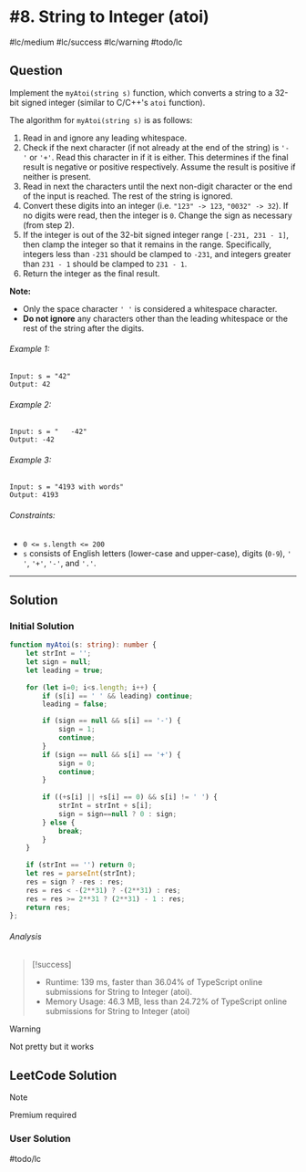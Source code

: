 # #8. String to Integer (atoi)
#lc/medium #lc/success #lc/warning #todo/lc

## Question
Implement the `myAtoi(string s)` function, which converts a string to a 32-bit signed integer (similar to C/C++'s `atoi` function).

The algorithm for `myAtoi(string s)` is as follows:

1.  Read in and ignore any leading whitespace.
2.  Check if the next character (if not already at the end of the string) is `'-'` or `'+'`. Read this character in if it is either. This determines if the final result is negative or positive respectively. Assume the result is positive if neither is present.
3.  Read in next the characters until the next non-digit character or the end of the input is reached. The rest of the string is ignored.
4.  Convert these digits into an integer (i.e. `"123" -> 123`, `"0032" -> 32`). If no digits were read, then the integer is `0`. Change the sign as necessary (from step 2).
5.  If the integer is out of the 32-bit signed integer range `[-231, 231 - 1]`, then clamp the integer so that it remains in the range. Specifically, integers less than `-231` should be clamped to `-231`, and integers greater than `231 - 1` should be clamped to `231 - 1`.
6.  Return the integer as the final result.

**Note:**
-   Only the space character `' '` is considered a whitespace character.
-   **Do not ignore** any characters other than the leading whitespace or the rest of the string after the digits.

###### Example 1:
```
Input: s = "42"
Output: 42
```

###### Example 2:
```
Input: s = "   -42"
Output: -42
```

###### Example 3:
```
Input: s = "4193 with words"
Output: 4193
```
###### Constraints:
-   `0 <= s.length <= 200`
-   `s` consists of English letters (lower-case and upper-case), digits (`0-9`), `' '`, `'+'`, `'-'`, and `'.'`.

---

## Solution
### Initial Solution
```typescript
function myAtoi(s: string): number {
    let strInt = '';
    let sign = null;
    let leading = true;
    
    for (let i=0; i<s.length; i++) {
        if (s[i] == ' ' && leading) continue;
        leading = false;

        if (sign == null && s[i] == '-') {
            sign = 1;
            continue;
        }
        if (sign == null && s[i] == '+') {
            sign = 0;
            continue;
        }
                
        if ((+s[i] || +s[i] == 0) && s[i] != ' ') {
            strInt = strInt + s[i];
            sign = sign==null ? 0 : sign; 
        } else {
            break;
        }
    }
    
    if (strInt == '') return 0;
    let res = parseInt(strInt);
    res = sign ? -res : res;
    res = res < -(2**31) ? -(2**31) : res;
    res = res >= 2**31 ? (2**31) - 1 : res;
    return res;
};
```

###### Analysis
>[!success]
> - Runtime: 139 ms, faster than 36.04% of TypeScript online submissions for String to Integer (atoi).
> - Memory Usage: 46.3 MB, less than 24.72% of TypeScript online submissions for String to Integer (atoi)

>[!warning]
Not pretty but it works

## LeetCode Solution
>[!Note]
>Premium required

### User Solution
#todo/lc 